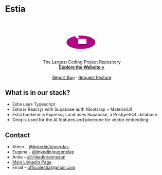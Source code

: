 # Estia

<a name="readme-top"></a>

<div align="center">
  <div align="center">
    <div><br/><br/></div>
<img src="client/src/img/Group 2061 (2).png" alt="Estia Logo" width="100" />
  </div>
  <p align="center">
    <br/>
    The Largest Coding Project Repository
    <br />
    <a href="https://estia.ai"><strong>Explore the Website »</strong></a>
    <br />
    <br />
    <a href="https://github.com/yvjnlee/estia/issues">Report Bug</a>
    ·
    <a href="https://github.com/yvjnlee/estia/issues">Request Feature</a>
  </p>
</div>

## What is in our stack?

- Estia uses Typescript
- Estia is React.js with Supabase auth (Bootsrap + MaterialUI)
- Estia backend is Express.js and uses Supabase, a PostgreSQL database
- Groq is used for the AI features and pinecone for vector embedding


## Contact

- Abeer - [@linkedin/abeerdas](https://www.linkedin.com/in/abeerdas/)
- Eugene - [@linkedin/eugenelee]()
- Anne - [@linkedin/annesun](https://www.linkedin.com/in/sunanne/)
- [Main Linkedin Page](https://www.linkedin.com/company/estia-2024/about/)
- Email - officialestia@gmail.com
